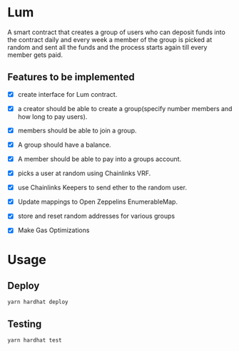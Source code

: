 # Lum

 A smart contract that creates a group of users who can deposit funds into the contract
 daily and every week a member of the group is picked at random and sent all the funds and the process starts again till 
 every member gets paid.


## Features to be implemented
- [X] create interface for Lum contract.
- [X] a creator should be able to create a group(specify number members and how long to pay users).
- [X] members should be able to join a group.
- [X] A group should have a balance.
- [X] A member should be able to pay into a groups account.
- [X] picks a user at random using Chainlinks VRF.
- [X] use Chainlinks Keepers to send ether to the random user.
- [X] Update mappings to Open Zeppelins EnumerableMap.
- [X] store and reset random addresses for various groups
- [X] Make Gas Optimizations


# Usage 

## Deploy
```
yarn hardhat deploy
```

## Testing 
```
yarn hardhat test
```


